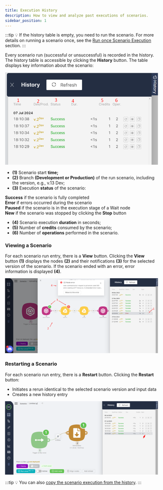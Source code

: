 ```yaml
---
title: Execution History
description: How to view and analyze past executions of scenarios.
sidebar_position: 1
---
```


:::tip
💡 If the history table is empty, you need to run the scenario. For more details on running a scenario once, see the [Run once Scenario Execution](#broken-link-was-here) section.
:::

Every scenario run (successful or unsuccessful) is recorded in the history. The history table is accessible by clicking the **History** button. The table displays key information about the scenario:

![Untitled](./execution_history/untitled.png)

- **(1)** Scenario start **time;**  
- **(2)** Branch **(Development or Production)** of the run scenario, including the version, e.g., v.13 Dev;  
- **(3)** Execution **status** of the scenario:  

**Success** if the scenario is fully completed  
**Error** if errors occurred during the scenario  
**Paused** if the scenario is in the execution stage of a Wait node  
**New** if the scenario was stopped by clicking the **Stop** button  

- **(4)** Scenario execution **duration** in seconds;  
- **(5)** Number of **credits** consumed by the scenario;  
- **(6)** Number of **operations** performed in the scenario.  

### Viewing a Scenario

For each scenario run entry, there is a **View** button. Clicking the **View** button **(1)** displays the nodes **(2)** and their notifications **(3)** for the selected version of the scenario. If the scenario ended with an error, error information is displayed **(4)**.  

![Untitled](./execution_history/untitled_1.png)

### Restarting a Scenario

For each scenario run entry, there is a **Restart** button. Clicking the **Restart** button:  

- Initiates a rerun identical to the selected scenario version and input data  
- Creates a new history entry  

![Untitled](./execution_history/untitled_2.png)

:::tip
💡 You can also [copy the scenario execution from the history](#broken-link-was-here).
:::
